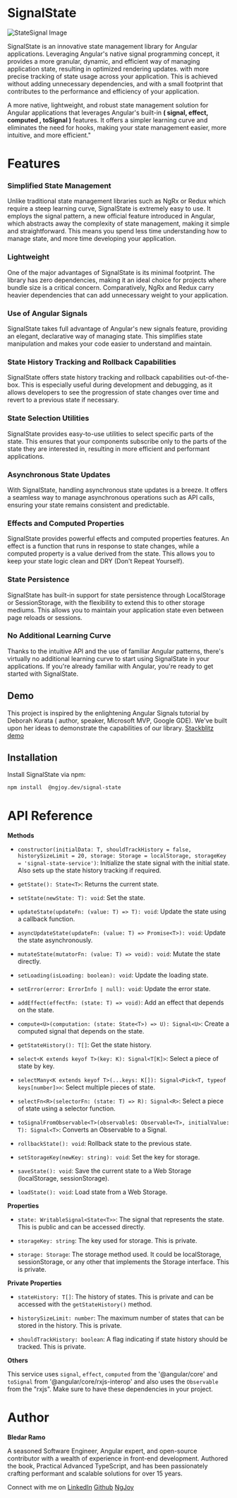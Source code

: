 # SignalState


![StateSignal Image](https://res.cloudinary.com/dba0lbkjf/image/upload/v1688292865/New_Project_olqds9.jpg)

SignalState is an innovative state management library for Angular applications. Leveraging Angular's native signal programming concept, it provides a more granular, dynamic, and efficient way of managing application state, resulting in optimized rendering updates.
with more precise tracking of state usage across your application. This is achieved without adding unnecessary dependencies, and with a small footprint that contributes to the performance and efficiency of your application.

A more native, lightweight, and robust state management solution for Angular applications that leverages Angular's built-in  **( signal, effect, computed , toSignal )** features. It offers a simpler learning curve and eliminates the need for hooks, making your state management easier, more intuitive, and more efficient."
# Features

### Simplified State Management

Unlike traditional state management libraries such as NgRx or Redux which require a steep learning curve, SignalState is extremely easy to use. It employs the signal pattern, a new official feature introduced in Angular, which abstracts away the complexity of state management, making it simple and straightforward. This means you spend less time understanding how to manage state, and more time developing your application.

### Lightweight

One of the major advantages of SignalState is its minimal footprint. The library has zero dependencies, making it an ideal choice for projects where bundle size is a critical concern. Comparatively, NgRx and Redux carry heavier dependencies that can add unnecessary weight to your application.

### Use of Angular Signals

SignalState takes full advantage of Angular's new signals feature, providing an elegant, declarative way of managing state. This simplifies state manipulation and makes your code easier to understand and maintain.

### State History Tracking and Rollback Capabilities

SignalState offers state history tracking and rollback capabilities out-of-the-box. This is especially useful during development and debugging, as it allows developers to see the progression of state changes over time and revert to a previous state if necessary.

### State Selection Utilities

SignalState provides easy-to-use utilities to select specific parts of the state. This ensures that your components subscribe only to the parts of the state they are interested in, resulting in more efficient and performant applications.

### Asynchronous State Updates

With SignalState, handling asynchronous state updates is a breeze. It offers a seamless way to manage asynchronous operations such as API calls, ensuring your state remains consistent and predictable.

### Effects and Computed Properties

SignalState provides powerful effects and computed properties features. An effect is a function that runs in response to state changes, while a computed property is a value derived from the state. This allows you to keep your state logic clean and DRY (Don't Repeat Yourself).

### State Persistence

SignalState has built-in support for state persistence through LocalStorage or SessionStorage, with the flexibility to extend this to other storage mediums. This allows you to maintain your application state even between page reloads or sessions.

### No Additional Learning Curve

Thanks to the intuitive API and the use of familiar Angular patterns, there's virtually no additional learning curve to start using SignalState in your applications. If you're already familiar with Angular, you're ready to get started with SignalState.



## Demo

This project is inspired by the enlightening Angular Signals tutorial by Deborah Kurata ( author, speaker, Microsoft MVP, Google GDE). We've built upon her ideas to demonstrate the capabilities of our library.
[Stackblitz demo](https://stackblitz.com/edit/angular-signals-rxjs-deborah-r2tmfy)


## Installation

Install SignalState via npm:

```bash
npm install  @ngjoy.dev/signal-state
```


# API Reference

**Methods**

- `constructor(initialData: T, shouldTrackHistory = false, historySizeLimit = 20, storage: Storage = localStorage, storageKey = 'signal-state-service')`: Initialize the state signal with the initial state. Also sets up the state history tracking if required.

- `getState(): State<T>`: Returns the current state.

- `setState(newState: T): void`: Set the state.

- `updateState(updateFn: (value: T) => T): void`: Update the state using a callback function.

- `asyncUpdateState(updateFn: (value: T) => Promise<T>): void`: Update the state asynchronously.

- `mutateState(mutatorFn: (value: T) => void): void`: Mutate the state directly.

- `setLoading(isLoading: boolean): void`: Update the loading state.

- `setError(error: ErrorInfo | null): void`: Update the error state.

- `addEffect(effectFn: (state: T) => void)`: Add an effect that depends on the state.

- `compute<U>(computation: (state: State<T>) => U): Signal<U>`: Create a computed signal that depends on the state.

- `getStateHistory(): T[]`: Get the state history.

- `select<K extends keyof T>(key: K): Signal<T[K]>`: Select a piece of state by key.

- `selectMany<K extends keyof T>(...keys: K[]): Signal<Pick<T, typeof keys[number]>>`: Select multiple pieces of state.

- `selectFn<R>(selectorFn: (state: T) => R): Signal<R>`: Select a piece of state using a selector function.

- `toSignalFromObservable<T>(observable$: Observable<T>, initialValue: T): Signal<T>`: Converts an Observable to a Signal.

- `rollbackState(): void`: Rollback state to the previous state.

- `setStorageKey(newKey: string): void`: Set the key for storage.

- `saveState(): void`: Save the current state to a Web Storage (localStorage, sessionStorage).

- `loadState(): void`: Load state from a Web Storage.

**Properties**

- `state: WritableSignal<State<T>>`: The signal that represents the state. This is public and can be accessed directly.

- `storageKey: string`: The key used for storage. This is private.

- `storage: Storage`: The storage method used. It could be localStorage, sessionStorage, or any other that implements the Storage interface. This is private.

**Private Properties**

- `stateHistory: T[]`: The history of states. This is private and can be accessed with the `getStateHistory()` method.

- `historySizeLimit: number`: The maximum number of states that can be stored in the history. This is private.

- `shouldTrackHistory: boolean`: A flag indicating if state history should be tracked. This is private.


**Others**

This service uses `signal`, `effect`, `computed` from the '@angular/core' and `toSignal` from '@angular/core/rxjs-interop' and also uses the `Observable` from the "rxjs". Make sure to have these dependencies in your project.


# Author

**Bledar Ramo**

A seasoned Software Engineer, Angular expert, and open-source contributor with a wealth of experience in front-end development. Authored the book, Practical Advanced TypeScript, and has been passionately crafting performant and scalable solutions for over 15 years.

Connect with me on [LinkedIn](https://www.linkedin.com/in/bledarramo)
 [Github](https://www.linkedin.com/in/bledarramo)
[NgJoy](https://ngjoy.dev)

